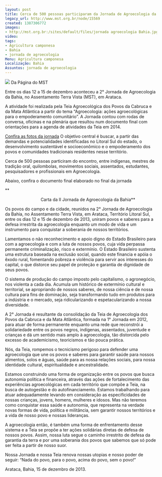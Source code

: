 ```yaml
---
layout: post
title: Cerca de 500 pessoas participaram da Jornada de Agroecologia da Bahia
legacy_url: http://www.mst.org.br/node/15569
created: 1387306772
images:
- http://mst.org.br:/sites/default/files/jornada agroecologia Bahia.jpg
video: 
tags:
- Agricultura camponesa
- Bahia
- jornada de agroecologia
Menu: Agricultura camponesa
Localização: Bahia
Assuntos: jornada de agroecologia
---
```



![](/sites/default/files/jornada%20agroecologia%20Bahia.jpg)
Da Página do MST

Entre os dias 12 a 15 de dezembro aconteceu a 2° Jornada de Agroecologia da Bahia, no Assentamento Terra Vista (MST), em Arataca. 

A atividade foi realizada pela Teia Agroecológica dos Povos da Cabruca e da Mata Atlântica a partir do tema “Agroecologia: ações agroecológicas para o empoderamento comunitário”. A Jornada contou com rodas de conversa, oficinas e na plenária que resultou num documento final com orientações para a agenda de atividades da Teia em 2014.


[Confira as fotos da jornada](https://www.facebook.com/jornadadeagroecologiadabahia/photos_stream)
O objetivo central é buscar, a partir das demandas e potencialidades identificadas no Litoral Sul do estado, o desenvolvimento sustentável e socioeconômico e o empoderamento dos povos e comunidades tradicionais residentes nesse território. 

Cerca de 500 pessoas particiram do encontro, entre indígenas, mestres de tradição oral, quilombolas, movimentos sociais, assentados, estudantes, pesquisadores e profissionais em Agroecologia. 

Abaixo, confira o documento final elaborado no final da jornada 

**                             

                              Carta da II Jornada de Agroecologia da Bahia**

Os povos do campo e da cidade, reunidos na 2° Jornada de Agroecologia da Bahia, no Assentamento Terra Vista, em Arataca, Território Litoral Sul, entre os dias 12 e 15 de dezembro de 2013, uniram povos e saberes para a defesa irrestrita da agroecologia enquanto um modo de vida e um instrumento para conquistar a soberania de nossos territórios. 

Lamentamos o não reconhecimento e apoio digno do Estado Brasileiro para com a agroecologia e com a luta de nossos povos, cuja vida perpassa permanente criminalização, risco e extermínio. O Estado Brasileiro sustenta uma estrutura baseada na exclusão social, quando este financia e apóia o êxodo rural, fomentando pobreza e violência para servir aos interesses do capital, o que distorce seu papel de proteção e garantia de dignidade de seus povos. 

O sistema de produção do campo imposto pelo capitalismo, o agronegócio, nos violenta a cada dia. Acumula um histórico de extermínio cultural e territorial, se apropriando de nossos saberes, de nossa ciência e de nossa cultura para fins de dominação, seja transformando tudo em produtos para a indústria e o mercado, seja ridicularizando e espetacularizando a nossa diversidade. 

A 2° Jornada é resultante da consolidação da Teia de Agroecologia dos Povos da Cabruca e da Mata Atlântica, formada na 1° Jornada em 2012, para atuar de forma permanente enquanto uma rede que reconstrói a solidariedade entre os povos negros, indígenas, assentados, juventude e crianças e dá um sentido mais amplo à agroecologia, tão distorcida pelo excesso de academicismo, teoricismos e tão pouca prática. 

Nós, da Teia, rompemos o tecnicismo perigoso para defender uma agroecologia que une os povos e saberes para garantir saúde para nossos alimentos, solos e águas, saúde para as nossa relações sociais, para nossa identidade cultural, espiritualidade e ancestralidade. 

Estamos construindo uma forma de organização entre os povos que busca autonomia política e financeira, através das ações de fortalecimento das experiências agroecológicas em cada território que compõe a Teia, na busca de autogestão e do autofinanciamento. Estamos trabalhando para atuar adequadamente levando em consideração as especificidades de nossas crianças, jovens, homens, mulheres e idosos. Mas não teremos como conquistar essa saúde e autonomia, que representa na verdade novas formas de vida, política e militância, sem garantir nossos territórios e a vida de nosso povo e nossas lideranças. 

A agroecologia então, é também uma forma de enfrentamento desse sistema e a Teia se propõe a ter ações solidárias diretas de defesa de nossos povos. Assim, nossa luta segue o caminho irrestrito de defesa da garantia da terra e por uma soberania dos povos que sabemos que só pode ser feita a partir de nosso suor. 

Nossa Jornada e nossa Teia renova nossas utopias e nosso poder de seguir: “Nada do povo, para o povo, acima do povo, sem o povo!” 

Arataca, Bahia, 15 de dezembro de 2013.
 
